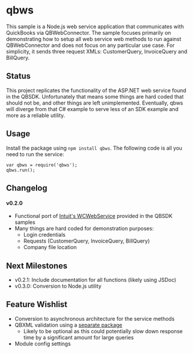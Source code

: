qbws
=========

This sample is a Node.js web service application that communicates with QuickBooks via QBWebConnector. The sample focuses primarily on demonstrating how to setup all web service web methods to run against QBWebConnector and does not focus on any particular use case. For simplicity, it sends three request XMLs: CustomerQuery, InvoiceQuery and BillQuery.

## Status ##

This project replicates the functionality of the ASP.NET web service found in the QBSDK. Unfortunately that means some things are hard coded that should not be, and other things are left unimplemented. Eventually, qbws will diverge from that C# example to serve less of an SDK example and more as a reliable utility.

## Usage ##

Install the package using `npm install qbws`. The following code is all you need to run the service:

    var qbws = require('qbws');
    qbws.run();

## Changelog ##

#### v0.2.0 ####
 - Functional port of [Intuit's WCWebService][1] provided in the QBSDK samples
 - Many things are hard coded for demonstration purposes:
   - Login credentials
   - Requests (CustomerQuery, InvoiceQuery, BillQuery)
   - Company file location

## Next Milestones ##
 - v0.2.1: Include documentation for all functions (likely using JSDoc)
 - v0.3.0: Conversion to Node.js utility

## Feature Wishlist ##
 - Conversion to asynchronous architecture for the service methods
 - QBXML validation using a [separate package][2]
   - Likely to be optional as this could potentially slow down response time by a significant amount for large queries
 - Module config settings

 [1]: https://developer-static.intuit.com/qbsdk-current/samples/readme.html#WCWebService%20(C#%20ASP.NET)%20(qbxml)%20(desktop)
 [2]: https://github.com/johnballantyne/qbxml
 
